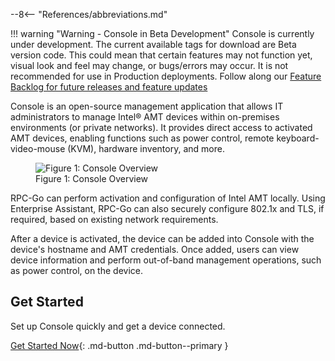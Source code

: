 --8<-- "References/abbreviations.md"

!!! warning "Warning - Console in Beta Development"
    Console is currently under development. The current available tags for download are Beta version code. This could mean that certain features may not function yet, visual look and feel may change, or bugs/errors may occur. It is not recommended for use in Production deployments. Follow along our [Feature Backlog for future releases and feature updates](https://github.com/orgs/open-amt-cloud-toolkit/projects/10)

Console is an open-source management application that allows IT administrators to manage Intel® AMT devices within on-premises environments (or private networks). It provides direct access to activated AMT devices, enabling functions such as power control, remote keyboard-video-mouse (KVM), hardware inventory, and more.

<figure class="figure-image">
  <img src="..\..\..\assets\images\Console_Overview.png" alt="Figure 1: Console Overview">
  <figcaption>Figure 1: Console Overview</figcaption>
</figure>

RPC-Go can perform activation and configuration of Intel AMT locally. Using Enterprise Assistant, RPC-Go can also securely configure 802.1x and TLS, if required, based on existing network requirements.

After a device is activated, the device can be added into Console with the device's hostname and AMT credentials. Once added, users can view device information and perform out-of-band management operations, such as power control, on the device.

## Get Started

Set up Console quickly and get a device connected.

[Get Started Now](../../GetStarted/Enterprise/setup.md){: .md-button .md-button--primary }

<br>